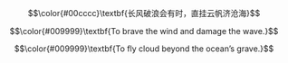 <p align="center">  $$\color{#00cccc}\textbf{长风破浪会有时，直挂云帆济沧海}$$ </p> 
<p align="center"> $$\color{#009999}\textbf{To brave the wind and damage the wave.}$$ </p>
<p align="center"> $$\color{#009999}\textbf{To fly cloud beyond the ocean’s grave.}$$ </p> 


<!--
**WANGSSSSSSS/WANGSSSSSSS** is a ✨ _special_ ✨ repository because its `README.md` (this file) appears on your GitHub profile.

Here are some ideas to get you started:

- 🔭 I’m currently working on ...
- 🌱 I’m currently learning ...
- 👯 I’m looking to collaborate on ...
- 🤔 I’m looking for help with ...
- 💬 Ask me about ...
- 📫 How to reach me: ...
- 😄 Pronouns: ...
- ⚡ Fun fact: ...
-->
